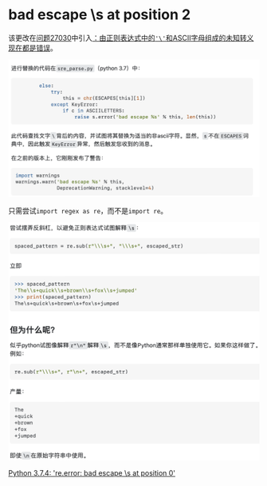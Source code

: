 # bad escape \s at position 2

该更改在[问题27030](https://github.com/python/cpython/commit/9bd85b83f66d31e39282244e455275bd9cd91bb1#diff-a0fc71db3d118bcf5fa27a2eb5d4e9c5)中引入[：由正则表达式中的`'\'`和ASCII字母组成的未知转义现在都是错误](https://github.com/python/cpython/commit/9bd85b83f66d31e39282244e455275bd9cd91bb1#diff-a0fc71db3d118bcf5fa27a2eb5d4e9c5)。

![Untitled](bad%20escape%20s%20at%20position%202%20255890e3760644efaf991f7f16b74d0d/Untitled.png)

只需尝试`import regex as re`，而不是`import re`。

![Untitled](bad%20escape%20s%20at%20position%202%20255890e3760644efaf991f7f16b74d0d/Untitled%201.png)

[Python 3.7.4: 're.error: bad escape \s at position 0'](https://stackoverflow.com/questions/58328587/python-3-7-4-re-error-bad-escape-s-at-position-0)